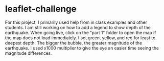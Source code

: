 # leaflet-challenge

For this project, I primarily used help from in class examples and other students. I am still working on how to add a legend to show depth of the earthquake. When going live, click on the "part 1" folder to open the map if the map does not load immediately. I set green, yellow, and red for least to deepest depth. The bigger the bubble, the greater magnitude of the earthquake. I used x1000 multiplier to give the eye an easier time seeing the magnitude differences. 

